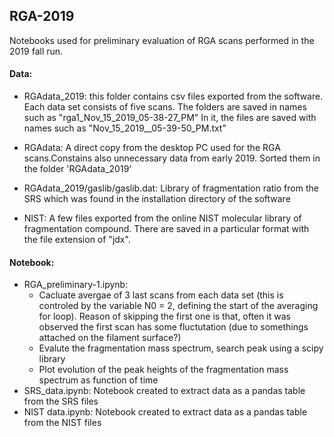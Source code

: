 ## RGA-2019
Notebooks used for preliminary evaluation of RGA scans performed in the 2019 fall run.

#### Data:
- RGAdata_2019: 
  this folder contains csv files exported from the software.
  Each data set consists of five scans.
  The folders are saved in names such as "rga1_Nov_15_2019_05-38-27_PM"
  In it, the files are saved with names such as "Nov_15_2019__05-39-50_PM.txt"

- RGAdata:
  A direct copy from the desktop PC used for the RGA scans.Constains also unnecessary data from early 2019. Sorted them in the folder 'RGAdata_2019'
  
- RGAdata_2019/gaslib/gaslib.dat:
  Library of fragmentation ratio from the SRS which was found in the installation directory of the software 
  
- NIST:
  A few files exported from the online NIST molecular library of fragmentation compound. There are saved in a particular format with the file extension of "jdx".
  
#### Notebook:
- RGA_preliminary-1.ipynb:
  - Cacluate avergae of 3 last scans from each data set (this is controled by the variable  N0 = 2, defining the start of the averaging for loop). Reason of skipping the first one is that, often it was observed the first scan has some fluctutation (due to somethings attached on the filament surface?)
  - Evalute the fragmentation mass spectrum, search peak using a scipy library 
  - Plot evolution of the peak heights of the fragmentation mass spectrum as function of time
- SRS_data.ipynb: 
  Notebook created to extract data as a pandas table from the SRS files 
- NIST data.ipynb:
  Notebook created to extract data as a pandas table from the NIST files 

  


